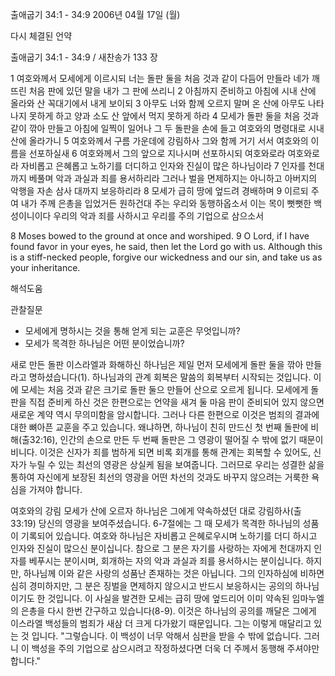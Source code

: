 출애굽기 34:1 - 34:9 
2006년 04월 17일 (월)

다시 체결된 언약



출애굽기 34:1 - 34:9 / 새찬송가 133 장


1 여호와께서 모세에게 이르시되 너는 돌판 둘을 처음 것과  같이 다듬어 만들라 네가 깨뜨린 처음 판에 있던 말을 내가 그 판에 쓰리니 2 아침까지 준비하고 아침에 시내 산에 올라와 산 꼭대기에서 내게 보이되 3 아무도 너와 함께 오르지 말며 온 산에 아무도 나타나지 못하게 하고 양과 소도 산 앞에서 먹지 못하게 하라 4 모세가 돌판 둘을 처음 것과 같이 깎아 만들고 아침에 일찍이 일어나 그 두 돌판을 손에 들고 여호와의 명령대로 시내 산에 올라가니 5 여호와께서 구름 가운데에 강림하사 그와 함께 거기 서서 여호와의 이름을 선포하실새 6 여호와께서 그의 앞으로 지나시며 선포하시되 여호와로라 여호와로라 자비롭고 은혜롭고 노하기를 더디하고 인자와 진실이 많은 하나님이라 7 인자를 천대까지 베풀며 악과 과실과 죄를 용서하리라 그러나 벌을 면제하지는 아니하고 아버지의 악행을 자손 삼사 대까지 보응하리라 8 모세가 급히 땅에 엎드려 경배하며 9 이르되 주여 내가 주께 은총을 입었거든 원하건대 주는 우리와 동행하옵소서 이는 목이 뻣뻣한 백성이니이다 우리의 악과 죄를 사하시고 우리를 주의 기업으로 삼으소서

8 Moses bowed to the ground at once and worshiped. 9 O Lord, if I have found favor in your eyes, he said, then let the Lord go with us.  Although this is a stiff-necked people, forgive our wickedness and our sin, and take us as your inheritance.

해석도움





관찰질문
- 모세에게 명하시는 것을 통해 얻게 되는 교훈은 무엇입니까? 
- 모세가 목격한 하나님은 어떤 분이었습니까?

새로 만든 돌판
이스라엘과 화해하신 하나님은 제일 먼저 모세에게 돌판 둘을 깎아 만들라고 명하셨습니다(1).  하나님과의 관계 회복은 말씀의 회복부터 시작되는 것입니다.  이에 모세는 처음 것과 같은 크기로 돌판 둘으 만들어 산으로 오르게 됩니다.  모세에게 돌판을 직접 준비케 하신 것은 한편으로는 언약을 새겨 둘 마음 판이 준비되어 있지 않으면 새로운 계약 역시 무의미함을 암시합니다.  그러나 다른 한편으로 이것은 범죄의 결과에 대한 뼈아픈 교훈을 주고 있습니다.  왜냐하면, 하나님이 친히 만드신 첫 번째 돌판에 비해(출32:16), 인간의 손으로 만든 두 번째 돌판은 그 영광이 떨어질 수 밖에 없기 때문이비니다.  이것은 신자가 죄를 범하게 되면 비록 회개를 통해 관계는 회복할 수 있어도, 신자가 누릴 수 있는 최선의 영광은 상실케 됨을 보여줍니다.  그러므로 우리는 성결한 삶을 통하여 자신에게 보장된 최선의 영광을 어떤 차선의 것과도 바꾸지 않으려는 거룩한 욕심을 가져야 합니다.

여호와의 강림
모세가 산에 오르자 하나님은 그에게 약속하셨던 대로 강림하사(출33:19) 당신의 영광을 보여주셨습니다.  6-7절에는 그 때 모세가 목격한 하나님의 성품이 기록되어 있습니다.  여호와 하나님은 자비롭고 은혜로우시며 노하기를 더디 하시고 인자와 진실이 많으신 분이십니다.  참으로 그 분은 자기를 사랑하는 자에게 천대까지 인자를 베푸시는 분이시며, 회개하는 자의 악과 과실과 죄를 용서하시는 분이십니다.  하지만, 하나님께 이와 같은 사랑의 성품난 존재하는 것은 아닙니다.  그의 인자하심에 비하면 심히 경미하지만, 그 분은 징벌을 면제하지 않으시고 반드시 보응하시는 공의의 하나님이기도 한 것입니다.  이 사실을 발견한 모세는 급히 땅에 엎드리어 이미 약속된 임마누엘의 은총을 다시 한번 간구하고 있습니다(8-9).  이것은 하나님의 공의를 깨달은 그에게 이스라엘 백성들의 범죄가 새삼 더 크게 다가왔기 때문입니다.  그는 이렇게 매달리고 있는 것 입니다.  "그렇습니다.  이 백성이 너무 악해서 심판을 받을 수 밖에 없습니다.  그러니 이 백성을 주의 기업으로 삼으시려고 작정하셨다면 더욱 더 주께서 동행해 주셔야만 합니다."